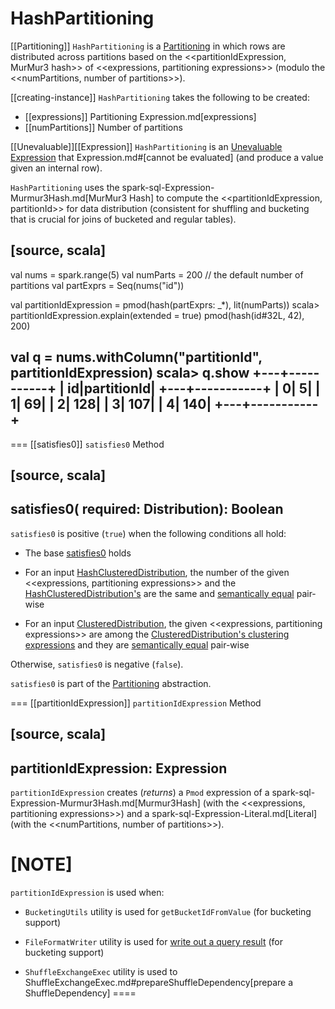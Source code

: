 # HashPartitioning

[[Partitioning]]
`HashPartitioning` is a [Partitioning](../physical-operators/Partitioning.md) in which rows are distributed across partitions based on the <<partitionIdExpression, MurMur3 hash>> of <<expressions, partitioning expressions>> (modulo the <<numPartitions, number of partitions>>).

[[creating-instance]]
`HashPartitioning` takes the following to be created:

* [[expressions]] Partitioning Expression.md[expressions]
* [[numPartitions]] Number of partitions

[[Unevaluable]][[Expression]]
`HashPartitioning` is an [Unevaluable Expression](Unevaluable.md) that Expression.md#[cannot be evaluated] (and produce a value given an internal row).

`HashPartitioning` uses the spark-sql-Expression-Murmur3Hash.md[MurMur3 Hash] to compute the <<partitionIdExpression, partitionId>> for data distribution (consistent for shuffling and bucketing that is crucial for joins of bucketed and regular tables).

[source, scala]
----
val nums = spark.range(5)
val numParts = 200 // the default number of partitions
val partExprs = Seq(nums("id"))

val partitionIdExpression = pmod(hash(partExprs: _*), lit(numParts))
scala> partitionIdExpression.explain(extended = true)
pmod(hash(id#32L, 42), 200)

val q = nums.withColumn("partitionId", partitionIdExpression)
scala> q.show
+---+-----------+
| id|partitionId|
+---+-----------+
|  0|          5|
|  1|         69|
|  2|        128|
|  3|        107|
|  4|        140|
+---+-----------+
----

=== [[satisfies0]] `satisfies0` Method

[source, scala]
----
satisfies0(
  required: Distribution): Boolean
----

`satisfies0` is positive (`true`) when the following conditions all hold:

* The base [satisfies0](../physical-operators/Partitioning.md#satisfies0) holds

* For an input [HashClusteredDistribution](../physical-operators/HashClusteredDistribution.md), the number of the given <<expressions, partitioning expressions>> and the [HashClusteredDistribution's](../physical-operators/HashClusteredDistribution.md#expressions) are the same and [semantically equal](Expression.md#semanticEquals) pair-wise

* For an input [ClusteredDistribution](../physical-operators/ClusteredDistribution.md), the given <<expressions, partitioning expressions>> are among the [ClusteredDistribution's clustering expressions](../physical-operators/ClusteredDistribution.md#clustering) and they are [semantically equal](Expression.md#semanticEquals) pair-wise

Otherwise, `satisfies0` is negative (`false`).

`satisfies0` is part of the [Partitioning](../physical-operators/Partitioning.md#satisfies0) abstraction.

=== [[partitionIdExpression]] `partitionIdExpression` Method

[source, scala]
----
partitionIdExpression: Expression
----

`partitionIdExpression` creates (_returns_) a `Pmod` expression of a spark-sql-Expression-Murmur3Hash.md[Murmur3Hash] (with the <<expressions, partitioning expressions>>) and a spark-sql-Expression-Literal.md[Literal] (with the <<numPartitions, number of partitions>>).

[NOTE]
====
`partitionIdExpression` is used when:

* `BucketingUtils` utility is used for `getBucketIdFromValue` (for bucketing support)

* `FileFormatWriter` utility is used for [write out a query result](../FileFormatWriter.md#write) (for bucketing support)

* `ShuffleExchangeExec` utility is used to ShuffleExchangeExec.md#prepareShuffleDependency[prepare a ShuffleDependency]
====
